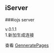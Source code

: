 ## iServer

###iojs server  

v.0.1.1  
1.新加生成连接
  


查看 [GenneratePages](https://github.com/ektx/Node/tree/master/GenneratePages)